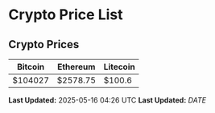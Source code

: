 # Crypto Price List

## Crypto Prices
| Bitcoin | Ethereum | Litecoin |
| ------- | -------- | -------- |
| $104027 | $2578.75 | $100.6 |
**Last Updated:** 2025-05-16 04:26 UTC
**Last Updated:** $DATE$
